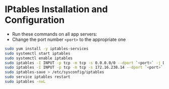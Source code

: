 # IPtables Installation and Configuration

- Run these commands on all app servers:
- Change the port number `<port>` to the appropriate one

```bash
sudo yum install -y iptables-services
sudo systemctl start iptables
sudo systemctl enable iptables
sudo iptables -I INPUT -p tcp -m tcp -s 0.0.0.0/0 --dport `<port>` -j DROP
sudo iptables -I INPUT -p tcp -m tcp -s 172.16.238.14 --dport `<port>` -j ACCEPT
sudo iptables-save > /etc/sysconfig/iptables
sudo service iptables restart
sudo iptables -nvL
```
